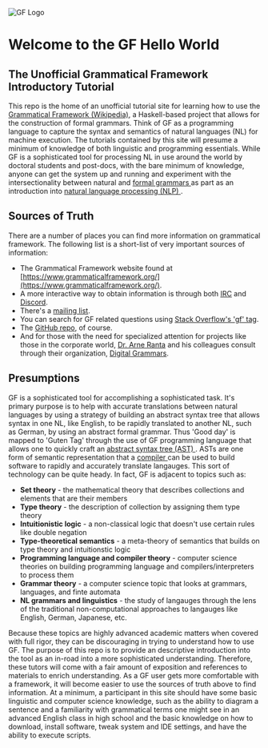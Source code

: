 ![GF Logo](http://www.grammaticalframework.org/doc/Logos/gf1.svg)

# Welcome to the GF Hello World
## The Unofficial Grammatical Framework Introductory Tutorial

This repo is the home of an unofficial tutorial site for learning how to use the [Grammatical Framework (Wikipedia)](https://en.wikipedia.org/wiki/Grammatical_Framework_(programming_language)), a Haskell-based project
that allows for the construction of formal grammars. Think of GF as a programming language to capture the syntax and semantics of natural languages (NL) for machine execution. The tutorials contained by this site will
presume a minimum of knowledge of both linguistic and programming essentials. While GF is a sophisticated tool for processing NL in use around the world by doctoral students and post-docs, with the bare
minimum of knowledge, anyone can get the system up and running and experiment with the intersectionality between natural and [formal grammars <Wikipedia>](https://en.wikipedia.org/wiki/Formal_grammar) as part as an
introduction into [natural language processing (NLP) <Wikipedia>](https://en.wikipedia.org/wiki/Natural_language_processing).

## Sources of Truth

There are a number of places you can find more information on grammatical framework. The following list is a short-list of very important sources of information:

- The Grammatical Framework website found at [https://www.grammaticalframework.org/](https://www.grammaticalframework.org/).
- A more interactive way to obtain information is through both [IRC](https://web.libera.chat/?channels=#gf) and [Discord](https://discord.gg/EvfUsjzmaz).
- There's a [mailing list](https://groups.google.com/group/gf-dev).
- You can search for GF related questions using [Stack Overflow's 'gf' tag](https://stackoverflow.com/questions/tagged/gf).
- The [GitHub repo](https://github.com/GrammaticalFramework/), of course.
- And for those with the need for specialized attention for projects like those in the corporate world, [Dr. Arne Ranta](https://www.cse.chalmers.se/~aarne/) and his colleagues consult through their organization, [Digital Grammars](https://www.digitalgrammars.com/).

## Presumptions

GF is a sophisticated tool for accomplishing a sophisticated task. It's primary purpose is to help with accurate translations between natural languages by using a strategy of building an abstract syntax tree
that allows syntax in one NL, like English, to be rapidly translated to another NL, such as German, by using an abstract formal grammar. Thus 'Good day' is mapped to 'Guten Tag' through the use of GF programming language
that allows one to quickly craft an [abstract syntax tree (AST) <WP>](https://en.wikipedia.org/wiki/Abstract_syntax_tree). ASTs are one form of semantic representation that a
[compiler <WP>](https://en.wikipedia.org/wiki/Compiler) can be used to build software to rapidly and accurately translate langauges. This sort of technology can be quite heady. In fact, GF is adjacent to topics
such as:

- **Set theory** - the mathematical theory that describes collections and elements that are their members
- **Type theory** - the description of collection by assigning them type theory 
- **Intuitionistic logic** - a non-classical logic that doesn't use certain rules like double negation
- **Type-theoretical semantics** - a meta-theory of semantics that builds on type theory and intuitionstic logic
- **Programming language and compiler theory** - computer science theories on building programming language and compilers/interpreters to process them
- **Grammar theory** - a computer science topic that looks at grammars, languages, and finte automata 
- **NL grammars and linguistics** - the study of langauges through the lens of the traditional non-computational approaches to langauges like English, German, Japanese, etc.

Because these topics are highly advanced academic matters when covered with full rigor, they can be discouraging in trying to understand how to use GF. The purpose of this repo is to provide an descriptive introduction
into the tool as an in-road into a more sophisticated understanding. Therefore, these tutors will come with a fair amount of exposition and references to materials to enrich understanding. As a GF user gets more
comfortable with a framework, it will become easier to use the sources of truth above to find information. At a minimum, a participant in this site should have some basic linguistic and computer science knowledge, such
as the ability to diagram a sentence and a familiarity with grammatical terms one might see in an advanced English class in high school and the basic knowledge on how to download, install software, tweak system and IDE
settings, and have the ability to execute scripts.


